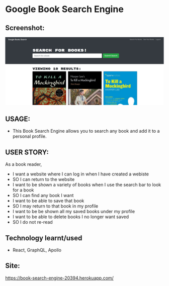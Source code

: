 # Google Book Search Engine

## Screenshot:

<img src="./images/sc.jpg">

## USAGE:

- This Book Search Engine allows you to search any book and add it to a personal profile.

## USER STORY:

As a book reader,

- I want a website where I can log in when I have created a webiste
- SO I can return to the website
- I want to be shown a variety of books when I use the search bar to look for a book
- SO I can find any book I want
- I want to be able to save that book
- SO I may return to that book in my profile
- I want to be be shown all my saved books under my profile
- I want to be able to delete books I no longer want saved
- SO I do not re-read

## Technology learnt/used

- React, GraphQL, Apollo

## Site:

https://book-search-engine-20394.herokuapp.com/
